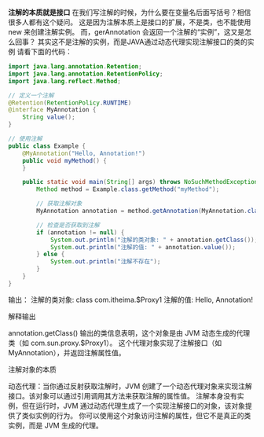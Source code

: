 **注解的本质就是接口**
在我们写注解的时候，为什么要在变量名后面写括号？相信很多人都有这个疑问。
这是因为注解本质上是接口的扩展，不是类，也不能使用 new 来创建注解实例。
而，gerAnnotation 会返回一个注解的“实例”，这又是怎么回事？
其实这不是注解的实例，而是JAVA通过动态代理实现注解接口的类的实例
请看下面的代码：
```java
import java.lang.annotation.Retention;
import java.lang.annotation.RetentionPolicy;
import java.lang.reflect.Method;

// 定义一个注解
@Retention(RetentionPolicy.RUNTIME)
@interface MyAnnotation {
    String value();
}

// 使用注解
public class Example {
    @MyAnnotation("Hello, Annotation!")
    public void myMethod() {
    }

    public static void main(String[] args) throws NoSuchMethodException {
        Method method = Example.class.getMethod("myMethod");

        // 获取注解对象
        MyAnnotation annotation = method.getAnnotation(MyAnnotation.class);

        // 检查是否获取到注解
        if (annotation != null) {
            System.out.println("注解的类对象: " + annotation.getClass()); // 输出代理类信息
            System.out.println("注解的值: " + annotation.value());
        } else {
            System.out.println("注解不存在");
        }
    }
}

```

输出：
注解的类对象: class com.itheima.$Proxy1
注解的值: Hello, Annotation!

解释输出

annotation.getClass() 输出的类信息表明，这个对象是由 JVM 动态生成的代理类（如 com.sun.proxy.$Proxy1）。
这个代理对象实现了注解接口（如 MyAnnotation），并返回注解属性值。

注解对象的本质

动态代理：当你通过反射获取注解时，JVM 创建了一个动态代理对象来实现注解接口。该对象可以通过引用调用其方法来获取注解的属性值。
注解本身没有实例，但在运行时，JVM 通过动态代理生成了一个实现注解接口的对象，该对象提供了类似实例的行为。
你可以使用这个对象访问注解的属性，但它不是真正的类实例，而是 JVM 生成的代理。
